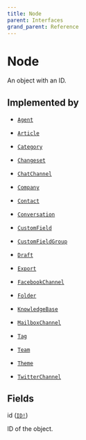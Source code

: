```yaml
---
title: Node
parent: Interfaces
grand_parent: Reference
---
```


# Node

An object with an ID.

## Implemented by

- <code><a href="/docs/reference/object/agent">Agent</a></code></li>

- <code><a href="/docs/reference/object/article">Article</a></code></li>

- <code><a href="/docs/reference/object/category">Category</a></code></li>

- <code><a href="/docs/reference/object/changeset">Changeset</a></code></li>

- <code><a href="/docs/reference/object/chat_channel">ChatChannel</a></code></li>

- <code><a href="/docs/reference/object/company">Company</a></code></li>

- <code><a href="/docs/reference/object/contact">Contact</a></code></li>

- <code><a href="/docs/reference/object/conversation">Conversation</a></code></li>

- <code><a href="/docs/reference/object/custom_field">CustomField</a></code></li>

- <code><a href="/docs/reference/object/custom_field_group">CustomFieldGroup</a></code></li>

- <code><a href="/docs/reference/object/draft">Draft</a></code></li>

- <code><a href="/docs/reference/object/export">Export</a></code></li>

- <code><a href="/docs/reference/object/facebook_channel">FacebookChannel</a></code></li>

- <code><a href="/docs/reference/object/folder">Folder</a></code></li>

- <code><a href="/docs/reference/object/knowledge_base">KnowledgeBase</a></code></li>

- <code><a href="/docs/reference/object/mailbox_channel">MailboxChannel</a></code></li>

- <code><a href="/docs/reference/object/tag">Tag</a></code></li>

- <code><a href="/docs/reference/object/team">Team</a></code></li>

- <code><a href="/docs/reference/object/theme">Theme</a></code></li>

- <code><a href="/docs/reference/object/twitter_channel">TwitterChannel</a></code></li>

## Fields

<div class="field-entry ">
  <span id="id" class="field-name anchored">id (<code><a href="/docs/reference/scalar/id">ID!</a></code>)</span>

  <div class="description-wrapper">
   <p>ID of the object.</p>

  </div>
</div>

